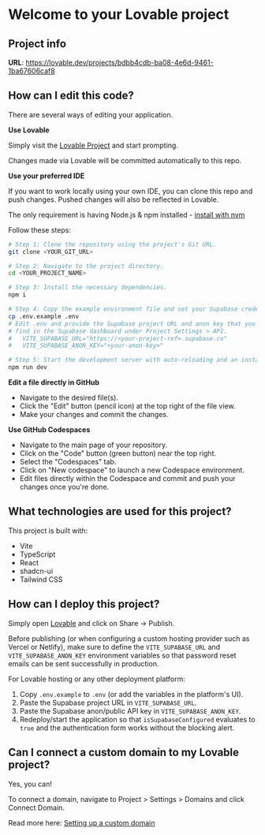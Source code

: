 # Welcome to your Lovable project

## Project info

**URL**: https://lovable.dev/projects/bdbb4cdb-ba08-4e6d-9461-1ba67606caf8

## How can I edit this code?

There are several ways of editing your application.

**Use Lovable**

Simply visit the [Lovable Project](https://lovable.dev/projects/bdbb4cdb-ba08-4e6d-9461-1ba67606caf8) and start prompting.

Changes made via Lovable will be committed automatically to this repo.

**Use your preferred IDE**

If you want to work locally using your own IDE, you can clone this repo and push changes. Pushed changes will also be reflected in Lovable.

The only requirement is having Node.js & npm installed - [install with nvm](https://github.com/nvm-sh/nvm#installing-and-updating)

Follow these steps:

```sh
# Step 1: Clone the repository using the project's Git URL.
git clone <YOUR_GIT_URL>

# Step 2: Navigate to the project directory.
cd <YOUR_PROJECT_NAME>

# Step 3: Install the necessary dependencies.
npm i

# Step 4: Copy the example environment file and set your Supabase credentials.
cp .env.example .env
# Edit .env and provide the Supabase project URL and anon key that you can
# find in the Supabase dashboard under Project Settings > API.
#   VITE_SUPABASE_URL="https://<your-project-ref>.supabase.co"
#   VITE_SUPABASE_ANON_KEY="<your-anon-key>"

# Step 5: Start the development server with auto-reloading and an instant preview.
npm run dev
```

**Edit a file directly in GitHub**

- Navigate to the desired file(s).
- Click the "Edit" button (pencil icon) at the top right of the file view.
- Make your changes and commit the changes.

**Use GitHub Codespaces**

- Navigate to the main page of your repository.
- Click on the "Code" button (green button) near the top right.
- Select the "Codespaces" tab.
- Click on "New codespace" to launch a new Codespace environment.
- Edit files directly within the Codespace and commit and push your changes once you're done.

## What technologies are used for this project?

This project is built with:

- Vite
- TypeScript
- React
- shadcn-ui
- Tailwind CSS

## How can I deploy this project?

Simply open [Lovable](https://lovable.dev/projects/bdbb4cdb-ba08-4e6d-9461-1ba67606caf8) and click on Share -> Publish.

Before publishing (or when configuring a custom hosting provider such as Vercel or Netlify), make sure to define the `VITE_SUPABASE_URL` and `VITE_SUPABASE_ANON_KEY` environment variables so that password reset emails can be sent successfully in production.

For Lovable hosting or any other deployment platform:

1. Copy `.env.example` to `.env` (or add the variables in the platform's UI).
2. Paste the Supabase project URL in `VITE_SUPABASE_URL`.
3. Paste the Supabase anon/public API key in `VITE_SUPABASE_ANON_KEY`.
4. Redeploy/start the application so that `isSupabaseConfigured` evaluates to `true` and the authentication form works without the blocking alert.

## Can I connect a custom domain to my Lovable project?

Yes, you can!

To connect a domain, navigate to Project > Settings > Domains and click Connect Domain.

Read more here: [Setting up a custom domain](https://docs.lovable.dev/features/custom-domain#custom-domain)
